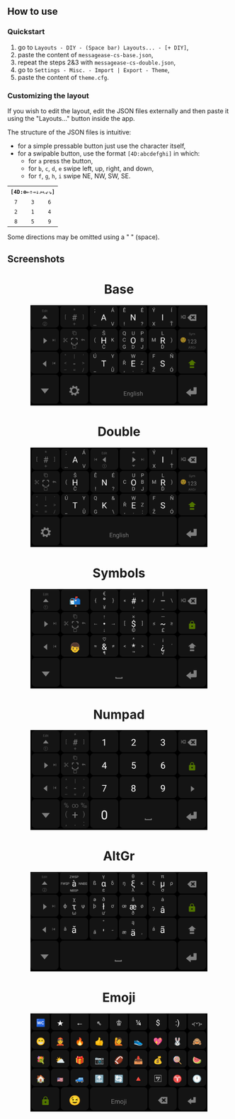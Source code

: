 ## How to use
### Quickstart
1. go to `Layouts - DIY - (Space bar) Layouts... - [+ DIY]`,
1. paste the content of `messagease-cs-base.json`,
1. repeat the steps 2&3 with `messagease-cs-double.json`,
1. go to `Settings - Misc. - Import | Export - Theme`,
1. paste the content of `theme.cfg`.
### Customizing the layout
If you wish to edit the layout, edit the JSON files externally and then paste it using the "Layouts..." button inside the app.

The structure of the JSON files is intuitive:
- for a simple pressable button just use the character itself,
- for a swipable button, use the format `[4D:abcdefghi]` in which:
  - for `a` press the button,
  - for `b`, `c`, `d`, `e` swipe left, up, right, and down,
  - for `f`, `g`, `h`, `i` swipe NE, NW, SW, SE.

<table style="text-align:center;"><tr><th colspan=3><code>[4D:&#x2297;&#x21d0;&#x21d1;&#x21d2;&#x21d3;&#x21d7;&#x21d6;&#x21d9;&#x21d8;]</code></th></tr><tr><td><code>7</code></td><td><code>3</code></td><td><code>6</code></td></tr><tr><td><code>2</code></td><td><code>1</code></td><td><code>4</code></td></tr><tr><td><code>8</code></td><td><code>5</code></td><td><code>9</code></td></tr></table>
Some directions may be omitted using a " " (space).

## Screenshots

<div align="center"><h1>Base</h1><img src="img/base.png" width=400px /><h1>Double</h1><img src="img/double.png" width=400px /><h1>Symbols</h1><img src="img/sym.png" width=400px /><h1>Numpad</h1><img src="img/num.png" width=400px /><h1>AltGr</h1><img src="img/altgr.png" width=400px /><h1>Emoji</h1><img src="img/emoji.png" width=400px /></div>